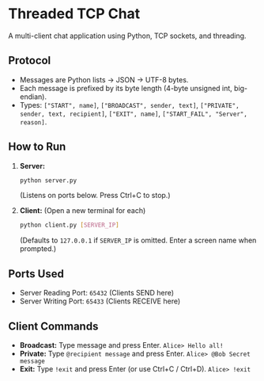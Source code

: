 # Threaded TCP Chat

A multi-client chat application using Python, TCP sockets, and threading.

## Protocol

*   Messages are Python lists -> JSON -> UTF-8 bytes.
*   Each message is prefixed by its byte length (4-byte unsigned int, big-endian).
*   Types: `["START", name]`, `["BROADCAST", sender, text]`, `["PRIVATE", sender, text, recipient]`, `["EXIT", name]`, `["START_FAIL", "Server", reason]`.

## How to Run

1.  **Server:**
    ```bash
    python server.py
    ```
    (Listens on ports below. Press Ctrl+C to stop.)

2.  **Client:** (Open a new terminal for each)
    ```bash
    python client.py [SERVER_IP]
    ```
    (Defaults to `127.0.0.1` if `SERVER_IP` is omitted. Enter a screen name when prompted.)

## Ports Used

*   Server Reading Port: `65432` (Clients SEND here)
*   Server Writing Port: `65433` (Clients RECEIVE here)

## Client Commands

*   **Broadcast:** Type message and press Enter.
    `Alice> Hello all!`
*   **Private:** Type `@recipient message` and press Enter.
    `Alice> @Bob Secret message`
*   **Exit:** Type `!exit` and press Enter (or use Ctrl+C / Ctrl+D).
    `Alice> !exit`
